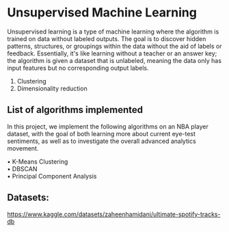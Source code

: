 # Unsupervised Machine Learning

Unsupervised learning is a type of machine learning where the algorithm is trained on data without labeled outputs. The goal is to discover hidden patterns, structures, or groupings within the data without the aid of labels or feedback. Essentially, it's like learning without a teacher or an answer key; the algorithm is given a dataset that is unlabeled, meaning the data only has input features but no corresponding output labels.

1. Clustering
2. Dimensionality reduction

## List of algorithms implemented
In this project, we implement the following algorithms on an NBA player dataset, with the goal of both learning more about current eye-test sentiments, as well as to investigate the overall advanced analytics movement.

• K-Means Clustering  
• DBSCAN  
• Principal Component Analysis  

## Datasets:
https://www.kaggle.com/datasets/zaheenhamidani/ultimate-spotify-tracks-db  
